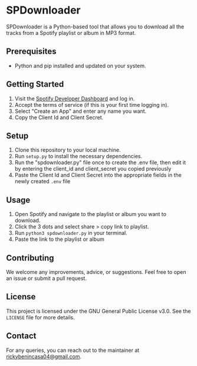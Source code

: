 # SPDownloader

SPDownloader is a Python-based tool that allows you to download all the tracks from a Spotify playlist or album in MP3 format.

## Prerequisites

- Python and pip installed and updated on your system.

## Getting Started

1. Visit the [Spotify Developer Dashboard](https://developer.spotify.com/dashboard/) and log in.
2. Accept the terms of service (if this is your first time logging in).
3. Select "Create an App" and enter any name you want.
4. Copy the Client Id and Client Secret.

## Setup

1. Clone this repository to your local machine.
2. Run `setup.py` to install the necessary dependencies.
3. Run the "spdownloader.py" file once to create the .env file, then edit it by entering the client_id and client_secret you copied previously
4. Paste the Client Id and Client Secret into the appropriate fields in the newly created `.env` file

## Usage

1. Open Spotify and navigate to the playlist or album you want to download.
2. Click the 3 dots and select share > copy link to playlist.
3. Run `python3 spdownloader.py` in your terminal.
4. Paste the link to the playlist or album

## Contributing

We welcome any improvements, advice, or suggestions. Feel free to open an issue or submit a pull request.

## License

This project is licensed under the GNU General Public License v3.0. See the `LICENSE` file for more details.

## Contact

For any queries, you can reach out to the maintainer at rickybenincasa04@gmail.com.
